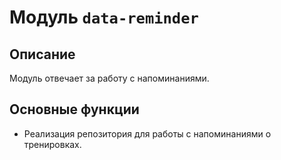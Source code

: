 # Модуль `data-reminder`

## Описание
Модуль отвечает за работу с напоминаниями.

## Основные функции
- Реализация репозитория для работы с напоминаниями о тренировках.
